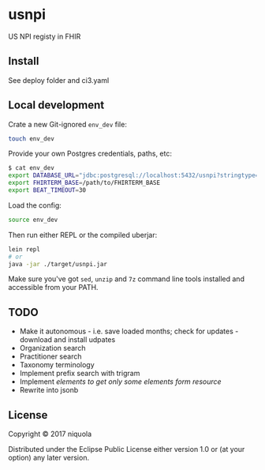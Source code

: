 # usnpi

US NPI registy in FHIR

## Install

See deploy folder and ci3.yaml

## Local development

Crate a new Git-ignored `env_dev` file:

```bash
touch env_dev
```

Provide your own Postgres credentials, paths, etc:

```bash
$ cat env_dev
export DATABASE_URL="jdbc:postgresql://localhost:5432/usnpi?stringtype=unspecified&user=<user>&password=<password>"
export FHIRTERM_BASE=/path/to/FHIRTERM_BASE
export BEAT_TIMEOUT=30
```

Load the config:

```bash
source env_dev
```

Then run either REPL or the compiled uberjar:

```bash
lein repl
# or
java -jar ./target/usnpi.jar
```

Make sure you've got `sed`, `unzip` and `7z` command line tools installed and
accessible from your PATH.

## TODO

* Make it autonomous - i.e. save loaded months; check for updates - download and install udpates
* Organization search
* Practitioner search
* Taxonomy terminology
* Implement prefix search with trigram
* Implement _elements to get only some elements form resource_
* Rewrite into jsonb

## License

Copyright © 2017 niquola

Distributed under the Eclipse Public License either version 1.0 or (at
your option) any later version.

